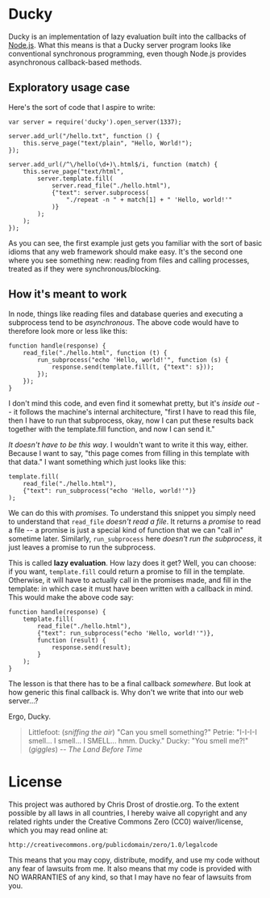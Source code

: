 # Ducky

Ducky is an implementation of lazy evaluation built into the callbacks of 
[Node.js](http://nodejs.org/). What this means is that a Ducky server program
looks like conventional synchronous programming, even though Node.js provides
asynchronous callback-based methods. 

## Exploratory usage case

Here's the sort of code that I aspire to write:

    var server = require('ducky').open_server(1337);
    
    server.add_url("/hello.txt", function () { 
        this.serve_page("text/plain", "Hello, World!");
    });
    
    server.add_url(/^\/hello(\d+)\.html$/i, function (match) {
        this.serve_page("text/html", 
            server.template.fill(
                server.read_file("./hello.html"),
                {"text": server.subprocess(
                    "./repeat -n " + match[1] + " 'Hello, world!'"
                )}
            );
        );
    });

As you can see, the first example just gets you familiar with the sort of 
basic idioms that any web framework should make easy. It's the second one 
where you see something new: reading from files and calling processes, treated
as if they were synchronous/blocking.

## How it's meant to work

In node, things like reading files and database queries and executing a 
subprocess tend to be *asynchronous*. The above code would have to therefore 
look more or less like this:

    function handle(response) {
        read_file("./hello.html", function (t) {
            run_subprocess("echo 'Hello, world!'", function (s) {
                response.send(template.fill(t, {"text": s}));
            });
        });
    }

I don't mind this code, and even find it somewhat pretty, but it's *inside out*
-- it follows the machine's internal architecture, "first I have to read this
file, then I have to run that subprocess, okay, now I can put these results 
back together with the template.fill function, and now I can send it."

*It doesn't have to be this way*. I wouldn't want to write it this way, either.
Because I want to say, "this page comes from filling in this template with that
data." I want something which just looks like this:

    template.fill(
        read_file("./hello.html"),
        {"text": run_subprocess("echo 'Hello, world!'")}
    );

We can do this with *promises*. To understand this snippet you simply need to 
understand that `read_file` *doesn't read a file*. It returns a *promise* to 
read a file -- a promise is just a special kind of function that we can "call 
in" sometime later. Similarly, `run_subprocess` here *doesn't run the 
subprocess*, it just leaves a promise to run the subprocess.

This is called **lazy evaluation**. How lazy does it get? Well, you can choose:
if you want, `template.fill` could return a promise to fill in the template. 
Otherwise, it will have to actually call in the promises made, and fill in the
template: in which case it must have been written with a callback in mind. This
would make the above code say: 

    function handle(response) {
        template.fill(
            read_file("./hello.html"),
            {"text": run_subprocess("echo 'Hello, world!'")},
            function (result) {
                response.send(result);
            }
        );
    }

The lesson is that there has to be a final callback *somewhere*. But look at 
how generic this final callback is. Why don't we write that into our web 
server...?

Ergo, Ducky.

>   Littlefoot: (*sniffing the air*) "Can you smell something?"
>   Petrie: "I-I-I-I smell... I smell... I SMELL... hmm. Ducky."
>   Ducky: "You smell me?!" (*giggles*)
>   -- *The Land Before Time*

# License

This project was authored by Chris Drost of drostie.org. To the extent 
possible by all laws in all countries, I hereby waive all copyright and any 
related rights under the Creative Commons Zero (CC0) waiver/license, which 
you may read online at:

    http://creativecommons.org/publicdomain/zero/1.0/legalcode

This means that you may copy, distribute, modify, and use my code without 
any fear of lawsuits from me. It also means that my code is provided with NO
WARRANTIES of any kind, so that I may have no fear of lawsuits from you. 
